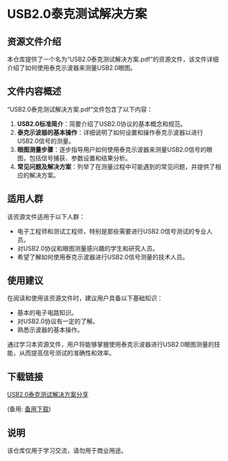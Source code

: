 # USB2.0泰克测试解决方案

## 资源文件介绍

本仓库提供了一个名为“USB2.0泰克测试解决方案.pdf”的资源文件，该文件详细介绍了如何使用泰克示波器来测量USB2.0眼图。

## 文件内容概述

“USB2.0泰克测试解决方案.pdf”文件包含了以下内容：

1. **USB2.0标准简介**：简要介绍了USB2.0协议的基本概念和规范。
2. **泰克示波器的基本操作**：详细说明了如何设置和操作泰克示波器以进行USB2.0信号的测量。
3. **眼图测量步骤**：逐步指导用户如何使用泰克示波器来测量USB2.0信号的眼图，包括信号捕获、参数设置和结果分析。
4. **常见问题及解决方案**：列举了在测量过程中可能遇到的常见问题，并提供了相应的解决方案。

## 适用人群

该资源文件适用于以下人群：

- 电子工程师和测试工程师，特别是那些需要进行USB2.0信号测试的专业人员。
- 对USB2.0协议和眼图测量感兴趣的学生和研究人员。
- 希望了解如何使用泰克示波器进行USB2.0信号测量的技术人员。

## 使用建议

在阅读和使用该资源文件时，建议用户具备以下基础知识：

- 基本的电子电路知识。
- 对USB2.0协议有一定的了解。
- 熟悉示波器的基本操作。

通过学习本资源文件，用户将能够掌握使用泰克示波器进行USB2.0眼图测量的技能，从而提高信号测试的准确性和效率。

## 下载链接
[USB2.0泰克测试解决方案分享](https://pan.quark.cn/s/1677de9b5534) 

(备用: [备用下载](https://pan.baidu.com/s/14S6tJM4_J4lB-5IVZrK1FA?pwd=1234))

## 说明

该仓库仅用于学习交流，请勿用于商业用途。
